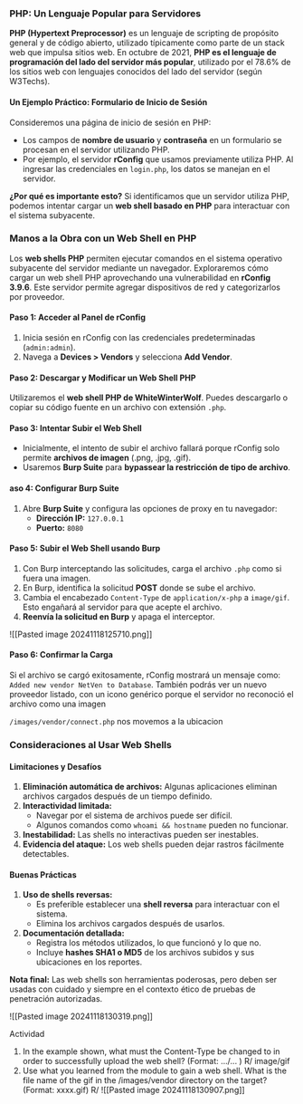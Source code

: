 ### **PHP: Un Lenguaje Popular para Servidores**

**PHP (Hypertext Preprocessor)** es un lenguaje de scripting de propósito general y de código abierto, utilizado típicamente como parte de un stack web que impulsa sitios web. En octubre de 2021, **PHP es el lenguaje de programación del lado del servidor más popular**, utilizado por el 78.6% de los sitios web con lenguajes conocidos del lado del servidor (según W3Techs).

#### **Un Ejemplo Práctico: Formulario de Inicio de Sesión**

Consideremos una página de inicio de sesión en PHP:

- Los campos de **nombre de usuario** y **contraseña** en un formulario se procesan en el servidor utilizando PHP.
- Por ejemplo, el servidor **rConfig** que usamos previamente utiliza PHP. Al ingresar las credenciales en `login.php`, los datos se manejan en el servidor.

**¿Por qué es importante esto?** Si identificamos que un servidor utiliza PHP, podemos intentar cargar un **web shell basado en PHP** para interactuar con el sistema subyacente.

### **Manos a la Obra con un Web Shell en PHP**

Los **web shells PHP** permiten ejecutar comandos en el sistema operativo subyacente del servidor mediante un navegador. Exploraremos cómo cargar un web shell PHP aprovechando una vulnerabilidad en **rConfig 3.9.6**. Este servidor permite agregar dispositivos de red y categorizarlos por proveedor.

#### **Paso 1: Acceder al Panel de rConfig**

1. Inicia sesión en rConfig con las credenciales predeterminadas (`admin:admin`).
2. Navega a **Devices > Vendors** y selecciona **Add Vendor**.

#### **Paso 2: Descargar y Modificar un Web Shell PHP**

Utilizaremos el **web shell PHP de WhiteWinterWolf**. Puedes descargarlo o copiar su código fuente en un archivo con extensión `.php`.
#### **Paso 3: Intentar Subir el Web Shell**

- Inicialmente, el intento de subir el archivo fallará porque rConfig solo permite **archivos de imagen** (.png, .jpg, .gif).
- Usaremos **Burp Suite** para **bypassear la restricción de tipo de archivo**.
#### **aso 4: Configurar Burp Suite**

1. Abre **Burp Suite** y configura las opciones de proxy en tu navegador:
    - **Dirección IP:** `127.0.0.1`
    - **Puerto:** `8080`
#### **Paso 5: Subir el Web Shell usando Burp**

1. Con Burp interceptando las solicitudes, carga el archivo `.php` como si fuera una imagen.
2. En Burp, identifica la solicitud **POST** donde se sube el archivo.
3. Cambia el encabezado `Content-Type` de `application/x-php` a `image/gif`. Esto engañará al servidor para que acepte el archivo.
4. **Reenvía la solicitud en Burp** y apaga el interceptor.

![[Pasted image 20241118125710.png]]

#### **Paso 6: Confirmar la Carga**

Si el archivo se cargó exitosamente, rConfig mostrará un mensaje como: `Added new vendor NetVen to Database`. También podrás ver un nuevo proveedor listado, con un icono genérico porque el servidor no reconoció el archivo como una imagen

`/images/vendor/connect.php`
nos movemos a la ubicacion

### **Consideraciones al Usar Web Shells**

#### **Limitaciones y Desafíos**

1. **Eliminación automática de archivos:** Algunas aplicaciones eliminan archivos cargados después de un tiempo definido.
2. **Interactividad limitada:**
    - Navegar por el sistema de archivos puede ser difícil.
    - Algunos comandos como `whoami && hostname` pueden no funcionar.
3. **Inestabilidad:** Las shells no interactivas pueden ser inestables.
4. **Evidencia del ataque:** Los web shells pueden dejar rastros fácilmente detectables.

#### **Buenas Prácticas**

1. **Uso de shells reversas:**
    - Es preferible establecer una **shell reversa** para interactuar con el sistema.
    - Elimina los archivos cargados después de usarlos.
2. **Documentación detallada:**
    - Registra los métodos utilizados, lo que funcionó y lo que no.
    - Incluye **hashes SHA1 o MD5** de los archivos subidos y sus ubicaciones en los reportes.

**Nota final:** Las web shells son herramientas poderosas, pero deben ser usadas con cuidado y siempre en el contexto ético de pruebas de penetración autorizadas.

![[Pasted image 20241118130319.png]]




Actividad
1. In the example shown, what must the Content-Type be changed to in order to successfully upload the web shell? (Format: .../... )
	R/  image/gif
2.  Use what you learned from the module to gain a web shell. What is the file name of the gif in the /images/vendor directory on the target? (Format: xxxx.gif)
	R/ ![[Pasted image 20241118130907.png]]


